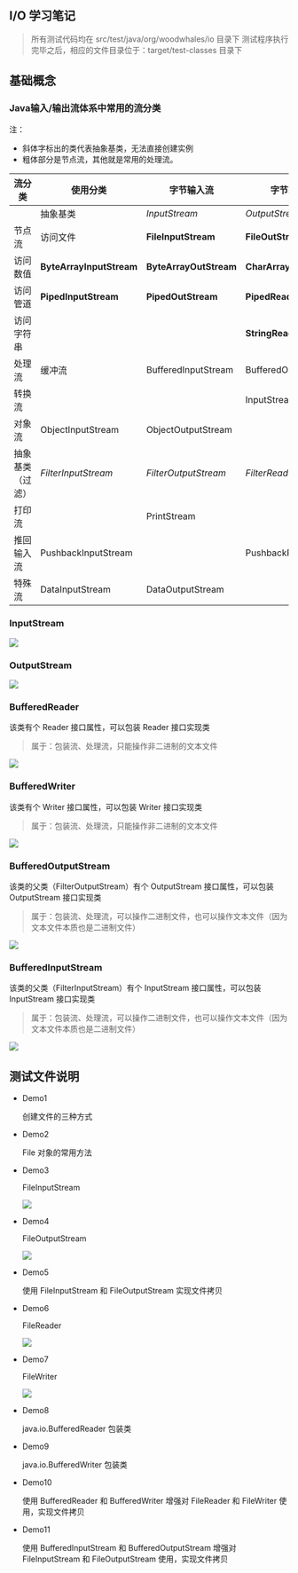## I/O 学习笔记

> 所有测试代码均在 src/test/java/org/woodwhales/io 目录下
> 测试程序执行完毕之后，相应的文件目录位于：target/test-classes 目录下

## 基础概念

### Java输入/输出流体系中常用的流分类

注：

-   斜体字标出的类代表抽象基类，无法直接创建实例
-   粗体部分是节点流，其他就是常用的处理流。

| 流分类           | 使用分类                 | 字节输入流             | 字节输出流           | 字符输入流          | 字符输出流     |
| ---------------- | ------------------------ | ---------------------- | -------------------- | ------------------- | -------------- |
|                  | 抽象基类                 | *InputStream*          | *OutputStream*       | *Reader*            | *Writer*       |
| 节点流           | 访问文件                 | **FileInputStream**    | **FileOutStream**    | **FileReader**      | **FileWriter** |
| 访问数值         | **ByteArrayInputStream** | **ByteArrayOutStream** | **CharArrayReader**  | **CharArrayWriter** |                |
| 访问管道         | **PipedInputStream**     | **PipedOutStream**     | **PipedReader**      | **PipedWriter**     |                |
| 访问字符串       |                          |                        | **StringReader**     | **StringWriter**    |                |
| 处理流           | 缓冲流                   | BufferedInputStream    | BufferedOutputStream | BufferedReader      | BufferedWriter |
| 转换流           |                          |                        | InputStreamReader    | OutputStreamWriter  |                |
| 对象流           | ObjectInputStream        | ObjectOutputStream     |                      |                     |                |
| 抽象基类（过滤） | *FilterInputStream*      | *FilterOutputStream*   | *FilterReader*       | *FilterWriter*      |                |
| 打印流           |                          | PrintStream            |                      | PrintWriter         |                |
| 推回输入流       | PushbackInputStream      |                        | PushbackReader       |                     |                |
| 特殊流           | DataInputStream          | DataOutputStream       |                      |                     |                |



### InputStream

![](doc/images/InputStream.png)

### OutputStream

![](doc/images/OutputStream.png)

### BufferedReader

该类有个 Reader 接口属性，可以包装 Reader 接口实现类

>   属于：包装流、处理流，只能操作非二进制的文本文件

![](doc/images/BufferedReader.png)

### BufferedWriter

该类有个 Writer 接口属性，可以包装 Writer 接口实现类

>   属于：包装流、处理流，只能操作非二进制的文本文件

![](doc/images/BufferedWriter.png)

### BufferedOutputStream

该类的父类（FilterOutputStream）有个 OutputStream 接口属性，可以包装 OutputStream 接口实现类

>   属于：包装流、处理流，可以操作二进制文件，也可以操作文本文件（因为文本文件本质也是二进制文件）

![](doc/images/BufferedOutputStream.png)

### BufferedInputStream

该类的父类（FilterInputStream）有个 InputStream 接口属性，可以包装 InputStream 接口实现类

>   属于：包装流、处理流，可以操作二进制文件，也可以操作文本文件（因为文本文件本质也是二进制文件）

![](doc/images/BufferedInputStream.png)

## 测试文件说明

- Demo1 
  
  创建文件的三种方式

- Demo2

    File 对象的常用方法

- Demo3

    FileInputStream

    ![](doc/images/FileInputStream.png)

- Demo4

    FileOutputStream

    ![](doc/images/FileOutputStream.png)

- Demo5

    使用 FileInputStream 和 FileOutputStream 实现文件拷贝

- Demo6

    FileReader

    ![](doc/images/FileReader.png)

- Demo7

    FileWriter
    
    ![](doc/images/FileWriter.png)

-   Demo8

    java.io.BufferedReader 包装类

-   Demo9

    java.io.BufferedWriter 包装类

-   Demo10

    使用 BufferedReader 和 BufferedWriter 增强对 FileReader 和 FileWriter 使用，实现文件拷贝

-   Demo11

    使用 BufferedInputStream 和 BufferedOutputStream 增强对 FileInputStream 和 FileOutputStream 使用，实现文件拷贝
